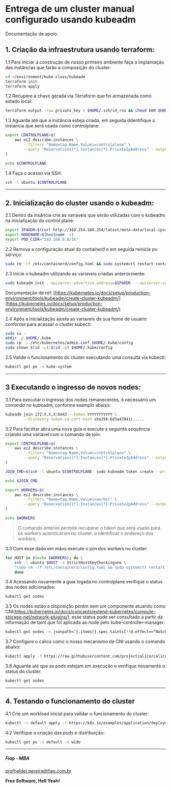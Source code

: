 # Entrega de um cluster manual configurado usando kubeadm

Documentação de apoio: 



## 1. Criação da infraestrutura usando terraform: 

1.1 Para iniciar a construção de nosso primeiro ambiente faça a implantação das instâncias que farão a composição do cluster:

```sh
cd ~/environment/kube-class/kubeadm
terraform init
terraform apply
```

1.2 Recupere a chave gerada via Terraform que foi armazenada como estado local:

```sh
terraform output -raw private_key > $HOME/.ssh/id_rsa && chmod 600 $HOME/.ssh/id_rsa
```

1.3 Aguarde até que a instância esteja criada, em seguida ddentifique a instancia que será usada como controlplane:
```sh
export CONTROLPLANE=$(
    aws ec2 describe-instances \
        --filters "Name=tag:Name,Values=controlplane" \
        --query "Reservations[*].Instances[*].PrivateIpAddress" --output text
)

echo $CONTROLPLANE
```

1.4 Faça o acesso via SSH:

```sh 
ssh -l ubuntu $CONTROLPLANE
```
---

## 2. Inicialização do cluster usando o kubeadm:

2.1 Dentro da insância crie as variaveis que serão utilizadas com o kubeadm na inicialização do control plane:

```sh
export IPADDR=$(curl http://169.254.169.254/latest/meta-data/local-ipv4)
export NODENAME=$(hostname -s)
export POD_CIDR="192.168.0.0/16"
```

2.2 Remova a configuração atual do containerd e em seguida reinicie po serviço:
```sh
sudo rm -rf /etc/containerd/config.toml && sudo systemctl restart containerd
```

2.3 Inicie o kubeadm utilizando as variaveis criadas anteriormente:
```sh
sudo kubeadm init --apiserver-advertise-address=$IPADDR  --apiserver-cert-extra-sans=$IPADDR  --pod-network-cidr=$POD_CIDR --node-name $NODENAME --ignore-preflight-errors Swap
```

Documentação de ref: [https://kubernetes.io/docs/setup/production-environment/tools/kubeadm/create-cluster-kubeadm/](https://kubernetes.io/docs/setup/production-environment/tools/kubeadm/create-cluster-kubeadm/)

2.4 Após a inicialização ajuste as variaveis de sua home de usuário conforme para acessar o cluster kubectl:
```sh
sudo su -
mkdir -p $HOME/.kube
sudo cp -i /etc/kubernetes/admin.conf $HOME/.kube/config
sudo chown $(id -u):$(id -g) $HOME/.kube/config
```

2.5 Valide o funcionamento do cluster executando uma consulta via kubectl:
```sh
kubectl get po -n kube-system
```
---

## 3 Executando o ingresso de novos nodes:

3.1 Para executar o ingresso dos nodes remanecentes, é necessário um comando no kubeadm, conforme exemplo abaixo:
```sh
kubeadm join 172.X.X.X:6443 --token YYYYYYYYYYY \
        --discovery-token-ca-cert-hash sha256:6d3a43941c..... 
```

3.2 Para facilitar abra uma nova guia e execute a seguinte sequência criando uma variavel com o comando de join:

```sh
export CONTROLPLANE=$(
    aws ec2 describe-instances \
        --filters "Name=tag:Name,Values=controlplane" \
        --query "Reservations[*].Instances[*].PrivateIpAddress" --output text
)

JOIN_CMD=$(ssh -l ubuntu $CONTROLPLANE  sudo kubeadm token create --print-join-command)

echo $JOIN_CMD

export WORKERS=$(
    aws ec2 describe-instances \
        --filters "Name=tag:Name,Values=worker" \
        --query "Reservations[*].Instances[*].PrivateIpAddress" --output text
)

echo $WORKERS
```

> O comando anterior permite recuperar o token que será usado para os workers autenticaram no cluster, e identificar o endereço dos workers;

3.3 Com esse dado em mãos execute o join dos workers no cluster:

```sh
for HOST in $(echo $WORKERS); do \
    ssh -l ubuntu $HOST -o StrictHostKeyChecking=no \
    "sudo rm -rf /etc/containerd/config.toml && sudo systemctl restart containerd && sudo $JOIN_CMD"; \
    done
```

3.4 Acessando novamente a guia logada no controlplane verifique o status dos nodes adicionados:

```sh
kubectl get nodes
```

3.5 Os nodes estão a disposição porém sem um componente atuando como CNI(https://kubernetes.io/docs/concepts/extend-kubernetes/compute-storage-net/network-plugins/), esse status pode ser consultado a partir da informação de taint que foi aplicada ao node pelo kube-controller-manager:

```sh
kubectl get nodes -o jsonpath=’{.items[].spec.taints[?(@.effect==“NoSchedule”)].effect}{"\t"}{.items[].metadata.name}’ | cut -f 2,3
```

3.7 Configure o calico como o nosso mecanismo de CNI usando o comando abaixo:
```sh
kubectl apply -f https://raw.githubusercontent.com/projectcalico/calico/v3.25.0/manifests/calico.yaml
```

3.8 Aguarde até que as pods estejam em execução e verifique novamente o status do cluster:

```sh
kubectl get nodes
```

---

## 4. Testando o funcionamento do cluster

4.1 Crie um workload inicial para validar o funcionamento do cluster:
```sh
kubectl -n default apply -f https://k8s.io/examples/application/deployment.yaml
```

4.2 Verifique a criação das pods e distribuição:
```sh
kubectl get po -n default -o wide
```

---

##### Fiap - MBA
profhelder.pereira@fiap.com.br

**Free Software, Hell Yeah!**